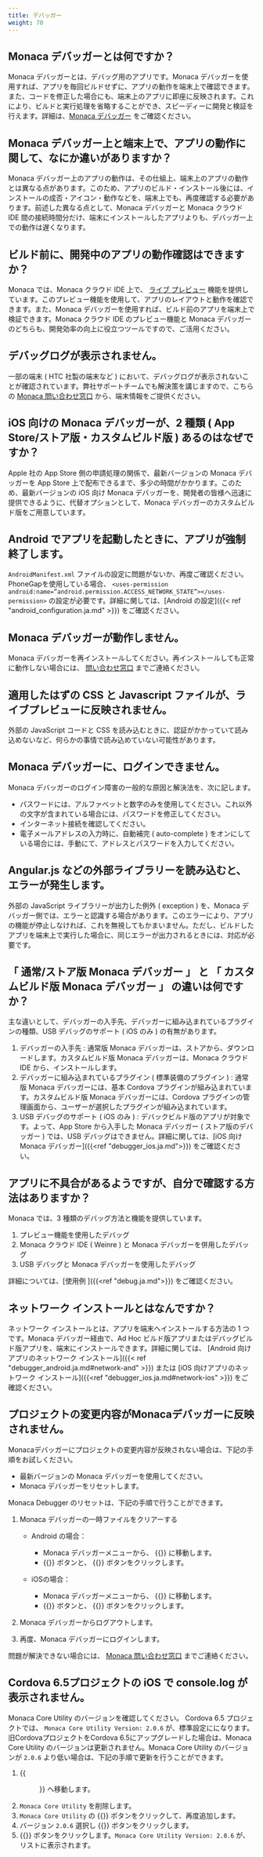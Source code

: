```yaml
---
title: デバッガー
weight: 70
---
```


Monaca デバッガーとは何ですか？
-------------------------------

Monaca デバッガーとは、デバッグ用のアプリです。Monaca
デバッガーを使用すれば、アプリを毎回ビルドせずに、アプリの動作を端末上で確認できます。また、コードを修正した場合にも、端末上のアプリに即座に反映されます。これにより、ビルドと実行処理を省略することができ、スピーディーに開発と検証を行えます。詳細は、[Monaca デバッガー](/ja/products_guide/debugger)
をご確認ください。

Monaca デバッガー上と端末上で、アプリの動作に関して、なにか違いがありますか？
-----------------------------------------------------------------------------

Monaca
デバッガー上のアプリの動作は、その仕組上、端末上のアプリの動作とは異なる点があります。このため、アプリのビルド・インストール後には、インストールの成否・アイコン・動作などを、端末上でも、再度確認する必要があります。前述した異なる点として、Monaca
デバッガーと Monaca クラウド IDE
間の接続時間分だけ、端末にインストールしたアプリよりも、デバッガー上での動作は遅くなります。

ビルド前に、開発中のアプリの動作確認はできますか？
--------------------------------------------------

Monaca では、Monaca クラウド IDE 上で、
[ライブ プレビュー](/ja/products_guide/monaca_ide/overview/#preview_team_panel)
機能を提供しています。このプレビュー機能を使用して、アプリのレイアウトと動作を確認できます。また、Monaca
デバッガーを使用すれば、ビルド前のアプリを端末上で検証できます。Monaca
クラウド IDE のプレビュー機能と Monaca
デバッガーのどちらも、開発効率の向上に役立つツールですので、ご活用ください。

デバッグログが表示されません。
------------------------------

一部の端末 ( HTC 社製の端末など )
において、デバッグログが表示されないことが確認されています。弊社サポートチームでも解決策を講じますので、こちらの
[Monaca 問い合わせ窓口](https://ja.monaca.io/service/)
から、端末情報をご提供ください。

iOS 向けの Monaca デバッガーが、2 種類 ( App Store/ストア版・カスタムビルド版 ) あるのはなぜですか？
----------------------------------------------------------------------------------------------------

Apple 社の App Store 側の申請処理の関係で、最新バージョンの Monaca
デバッガーを App Store
上で配布できるまで、多少の時間がかかります。このため、最新バージョンの
iOS 向け Monaca
デバッガーを、開発者の皆様へ迅速に提供できるように、代替オプションとして、Monaca
デバッガーのカスタムビルド版をご用意しています。

Android でアプリを起動したときに、アプリが強制終了します。
----------------------------------------------------------

`AndroidManifest.xml` ファイルの設定に問題がないか、再度ご確認ください。PhoneGapを使用している場合、 `<uses-permission android:name=”android.permission.ACCESS_NETWORK_STATE”></uses-permission>` の設定が必要です。詳細に関しては、[Android の設定]({{< ref "android_configuration.ja.md" >}}) をご確認ください。

Monaca デバッガーが動作しません。
---------------------------------

Monaca
デバッガーを再インストールしてください。再インストールしても正常に動作しない場合には、
[問い合わせ窓口](https://ja.monaca.io/service/) までご連絡ください。

適用したはずの CSS と Javascript ファイルが、ライブプレビューに反映されません。
-------------------------------------------------------------------------------

外部の JavaScript コードと CSS
を読み込むときに、認証がかかっていて読み込めないなど、何らかの事情で読み込めていない可能性があります。

Monaca デバッガーに、ログインできません。
-----------------------------------------

Monaca デバッガーのログイン障害の一般的な原因と解決法を、次に記します。

-   パスワードには、アルファベットと数字のみを使用してください。これ以外の文字が含まれている場合には、パスワードを修正してください。
-   インターネット接続を確認してください。
-   電子メールアドレスの入力時に、自動補完 ( auto-complete )
    をオンにしている場合には、手動にて、アドレスとパスワードを入力してください。

Angular.js などの外部ライブラリーを読み込むと、エラーが発生します。
-------------------------------------------------------------------

外部の JavaScript ライブラリーが出力した例外 ( exception ) を、Monaca
デバッガー側では、エラーと認識する場合があります。このエラーにより、アプリの機能が停止しなければ、これを無視してもかまいません。ただし、ビルドしたアプリを端末上で実行した場合に、同じエラーが出力されるときには、対応が必要です。

「 通常/ストア版 Monaca デバッガー 」 と 「 カスタムビルド版 Monaca デバッガー 」 の違いは何ですか？
----------------------------------------------------------------------------------------------------

主な違いとして、デバッガーの入手先、デバッガーに組み込まれているプラグインの種類、USB
デバッグのサポート ( iOS のみ ) の有無があります。

1.  デバッガーの入手先 : 通常版 Monaca
    デバッガーは、ストアから、ダウンロードします。カスタムビルド版
    Monaca デバッガーは、Monaca クラウド IDE から、インストールします。
2.  デバッガーに組み込まれているプラグイン ( 標準装備のプラグイン ) :
    通常版 Monaca デバッガーには、基本 Cordova
    プラグインが組み込まれています。カスタムビルド版 Monaca
    デバッガーには、Cordova
    プラグインの管理画面から、ユーザーが選択したプラグインが組み込まれています。
3.  USB デバッグのサポート ( iOS のみ ) :
    デバックビルド版のアプリが対象です。よって、App Store から入手した
    Monaca デバッガー ( ストア版のデバッガー ) では、USB
    デバッグはできません。詳細に関しては、[iOS 向け Monaca デバッガー]({{<ref "debugger_ios.ja.md">}}) をご確認ください。

アプリに不具合があるようですが、自分で確認する方法はありますか？
----------------------------------------------------------------

Monaca では、3 種類のデバッグ方法と機能を提供しています。

1.  プレビュー機能を使用したデバッグ
2.  Monaca クラウド IDE ( Weinre ) と Monaca
    デバッガーを併用したデバッグ
3.  USB デバッグと Monaca デバッガーを使用したデバッグ

詳細については、[使用例 ]({{<ref "debug.ja.md">}}) をご確認ください。

ネットワーク インストールとはなんですか？
-----------------------------------------

ネットワーク インストールとは、アプリを端末へインストールする方法の 1
つです。Monaca デバッガー経由で、Ad Hoc
ビルド版アプリまたはデバッグビルド版アプリを、端末にインストールできます。詳細に関しては、
[Android 向けアプリのネットワーク インストール]({{< ref "debugger_android.ja.md#network-and" >}})
または [iOS 向けアプリのネットワーク インストール]({{<ref "debugger_ios.ja.md#network-ios" >}})
をご確認ください。

プロジェクトの変更内容がMonacaデバッガーに反映されません。
----------------------------------------------------------

Monacaデバッガーにプロジェクトの変更内容が反映されない場合は、下記の手順をお試しください。

-   最新バージョンの Monaca デバッガーを使用してください。
-   Monaca デバッガーをリセットします。

Monaca Debugger のリセットは、下記の手順で行うことができます。

1.  Monaca デバッガーの一時ファイルをクリアーする

    - Android の場合：
    
        - Monaca デバッガーメニューから、 {{<guilabel name="設定">}} に移動します。
        - {{<guilabel name="同期データを削除する">}} ボタンと、 {{<guilabel name="Local STORAGEを削除する">}} ボタンをクリックします。
    
    - iOSの場合：
    
        - Monaca デバッガーメニューから、 {{<guilabel name="設定">}} に移動します。
        - {{<guilabel name="一時ファイルをクリア">}} ボタンと、 {{<guilabel name="ローカルストレージをクリア">}} ボタンをクリックします。

2.  Monaca デバッガーからログアウトします。
3.  再度、Monaca デバッガーにログインします。

問題が解決できない場合には、 [Monaca
問い合わせ窓口](https://ja.monaca.io/service/) までご連絡ください。

Cordova 6.5プロジェクトの iOS で console.log が表示されません。
---------------------------------------------------------------

Monaca Core Utility のバージョンを確認してください。 Cordova 6.5
プロジェクトでは、 `Monaca Core Utility Version: 2.0.6`
が、標準設定にになります。 旧CordovaプロジェクトをCordova
6.5にアップグレードした場合は、Monaca Core Utility
のバージョンは更新されません。Monaca Core Utility のバージョンが `2.0.6`
より低い場合は、下記の手順で更新を行うことができます。

1.  {{<menu menu1="設定" menu2="JS/CSS コンポーネントの追加と削除">}} へ移動します。
2.  `Monaca Core Utility` を削除します。
3.  `Monaca Core Utility` の {{<guilabel name="Add" >}} ボタンをクリックして、再度追加します。
4.  バージョン `2.0.6` 選択し {{<guilabel name="インストール">}} ボタンをクリックします。
5.  {{<guilabel name="保存">}} ボタンをクリックします。`Monaca Core Utility Version: 2.0.6`
    が、リストに表示されます。

